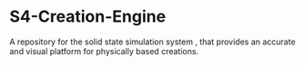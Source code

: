 # S4-Creation-Engine
A repository for the solid state simulation system , that provides an accurate and visual platform for physically  based creations.
